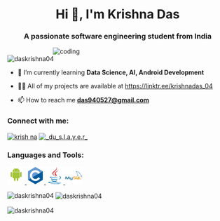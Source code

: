 <h1 align="center">Hi 👋, I'm Krishna Das</h1>
<h3 align="center">A passionate software engineering student from India</h3>

<img align="right" alt="coding" width="400" src="https://i.pinimg.com/originals/e8/f4/53/e8f453469a3ec97ecd354df465d73913.gif" >

<p align="left"> <img src="https://komarev.com/ghpvc/?username=daskrishna04&label=Profile%20views&color=0e75b6&style=flat" alt="daskrishna04" /> </p>

- 🌱 I’m currently learning **Data Science, AI, Android Development**

- 👨‍💻 All of my projects are available at https://linktr.ee/krishnadas_04

- 📫 How to reach me **das940527@gmail.com**

<h3 align="left">Connect with me:</h3>
<p align="left">
<a href="https://fb.com/krish na" target="blank"><img align="center" src="https://raw.githubusercontent.com/rahuldkjain/github-profile-readme-generator/master/src/images/icons/Social/facebook.svg" alt="krish na" height="30" width="40" /></a>
<a href="https://instagram.com/_du_s.l.a.y.e.r_" target="blank"><img align="center" src="https://raw.githubusercontent.com/rahuldkjain/github-profile-readme-generator/master/src/images/icons/Social/instagram.svg" alt="_du_s.l.a.y.e.r_" height="30" width="40" /></a>
</p>

<h3 align="left">Languages and Tools:</h3>
<p align="left"> <a href="https://developer.android.com" target="_blank" rel="noreferrer"> <img src="https://raw.githubusercontent.com/devicons/devicon/master/icons/android/android-original-wordmark.svg" alt="android" width="40" height="40"/> </a> <a href="https://www.cprogramming.com/" target="_blank" rel="noreferrer"> <img src="https://raw.githubusercontent.com/devicons/devicon/master/icons/c/c-original.svg" alt="c" width="40" height="40"/> </a> <a href="https://www.java.com" target="_blank" rel="noreferrer"> <img src="https://raw.githubusercontent.com/devicons/devicon/master/icons/java/java-original.svg" alt="java" width="40" height="40"/> </a> <a href="https://www.mysql.com/" target="_blank" rel="noreferrer"> <img src="https://raw.githubusercontent.com/devicons/devicon/master/icons/mysql/mysql-original-wordmark.svg" alt="mysql" width="40" height="40"/> </a> </p>

<p><img align="left" src="https://github-readme-stats.vercel.app/api/top-langs?username=daskrishna04&show_icons=true&locale=en&layout=compact" alt="daskrishna04" /></p>

<p>&nbsp;<img align="center" src="https://github-readme-stats.vercel.app/api?username=daskrishna04&show_icons=true&locale=en" alt="daskrishna04" /></p>

<p><img align="center" src="https://github-readme-streak-stats.herokuapp.com/?user=daskrishna04&" alt="daskrishna04" /></p>

